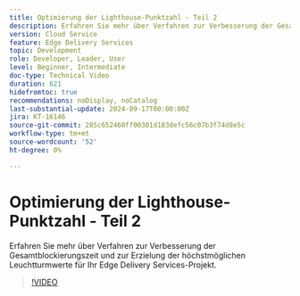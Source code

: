 ```yaml
---
title: Optimierung der Lighthouse-Punktzahl - Teil 2
description: Erfahren Sie mehr über Verfahren zur Verbesserung der Gesamtblockierungszeit und zur Erzielung der höchstmöglichen Leuchtturmwerte für Ihr Edge Delivery Services-Projekt.
version: Cloud Service
feature: Edge Delivery Services
topic: Development
role: Developer, Leader, User
level: Beginner, Intermediate
doc-type: Technical Video
duration: 621
hidefromtoc: true
recommendations: noDisplay, noCatalog
last-substantial-update: 2024-09-17T00:00:00Z
jira: KT-16146
source-git-commit: 285c652460ff00301d183defc56c07b3f74d8e5c
workflow-type: tm+mt
source-wordcount: '52'
ht-degree: 0%

---
```



# Optimierung der Lighthouse-Punktzahl - Teil 2

Erfahren Sie mehr über Verfahren zur Verbesserung der Gesamtblockierungszeit und zur Erzielung der höchstmöglichen Leuchtturmwerte für Ihr Edge Delivery Services-Projekt.

>[!VIDEO](https://video.tv.adobe.com/v/3434042/?learn=on)
